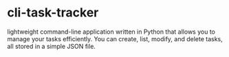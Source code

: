 # cli-task-tracker
lightweight command-line application written in Python that allows you to manage your tasks efficiently. You can create, list, modify, and delete tasks, all stored in a simple JSON file.
